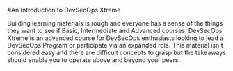 #An Introduction to DevSecOps Xtreme

Building learning materials is rough and everyone has a sense of the things they want to see if Basic, Intermediate and Advanced courses.  DevSecOps Xtreme is an advanced course for DevSecOps enthusiasts looking to lead a DevSecOps Program or participate via an expanded role.  This material isn't considered easy and there are difficult concepts to grasp but the takeaways should enable you to operate above and beyond your peers.


